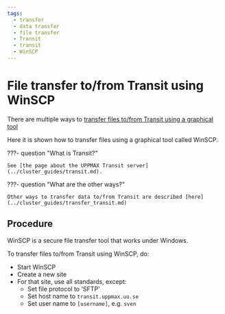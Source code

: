 ```yaml
---
tags:
  - transfer
  - data transfer
  - file transfer
  - Transit
  - transit
  - WinSCP
---
```


# File transfer to/from Transit using WinSCP

There are multiple ways to [transfer files to/from Transit using a graphical tool](../cluster_guides/transit_file_transfer_using_gui.md)

Here it is shown how to transfer files using a graphical tool called WinSCP.

???- question "What is Transit?"

    See [the page about the UPPMAX Transit server](../cluster_guides/transit.md).

???- question "What are the other ways?"

    Other ways to transfer data to/from Transit are described [here](../cluster_guides/transfer_transit.md)

## Procedure

WinSCP is a secure file transfer tool that works under Windows.

To transfer files to/from Transit using WinSCP, do:

- Start WinSCP
- Create a new site
- For that site, use all standards, except:
    - Set file protocol to 'SFTP'
    - Set host name to `transit.uppmax.uu.se`
    - Set user name to `[username]`, e.g. `sven`
